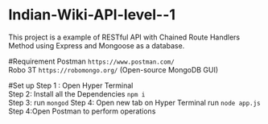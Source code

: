 # Indian-Wiki-API-level--1
This project is a example of RESTful API with Chained Route Handlers Method using Express and Mongoose as a database.

#Requirement
Postman `https://www.postman.com/`<br />
Robo 3T `https://robomongo.org/` (Open-source MongoDB GUI) <br />


#Set up
Step 1 : Open Hyper Terminal <br />
Step 2: Install all the Dependencies `npm i`<br />
Step 3: run `mongod`
Step 4: Open new tab on Hyper Terminal run `node app.js` <br/>
Step 4:Open Postman to perform operations
